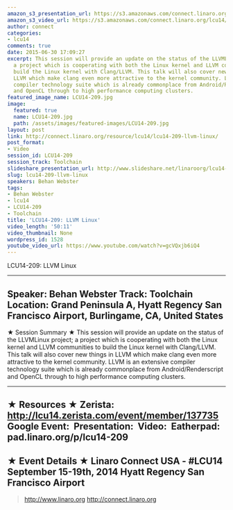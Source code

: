 ```yaml
---
amazon_s3_presentation_url: https://s3.amazonaws.com/connect.linaro.org/hkg15/Videos/09-16-Tuesday/LCU14-209.pdf
amazon_s3_video_url: https://s3.amazonaws.com/connect.linaro.org/lcu14/videos/09-16-Tuesday/LCU14-209-%2520LLVM%2520Linux.mp4
author: connect
categories:
- lcu14
comments: true
date: 2015-06-30 17:09:27
excerpt: This session will provide an update on the status of the LLVMLinux project;
  a project which is cooperating with both the Linux kernel and LLVM communities to
  build the Linux kernel with Clang/LLVM. This talk will also cover new things in
  LLVM which make clang even more attractive to the kernel community. LLVM is an extensive
  compiler technology suite which is already commonplace from Android/Renderscript
  and OpenCL through to high performance computing clusters.
featured_image_name: LCU14-209.jpg
image:
  featured: true
  name: LCU14-209.jpg
  path: /assets/images/featured-images/LCU14-209.jpg
layout: post
link: http://connect.linaro.org/resource/lcu14/lcu14-209-llvm-linux/
post_format:
- Video
session_id: LCU14-209
session_track: Toolchain
slideshare_presentation_url: http://www.slideshare.net/linaroorg/lcu14-209-llvm-linux-39165110
slug: lcu14-209-llvm-linux
speakers: Behan Webster
tags:
- Behan Webster
- lcu14
- LCU14-209
- Toolchain
title: 'LCU14-209: LLVM Linux'
video_length: '50:11'
video_thumbnail: None
wordpress_id: 1528
youtube_video_url: https://www.youtube.com/watch?v=gcVQxjb6iQ4
---
```


LCU14-209: LLVM Linux

---------------------------------------------------

Speaker: Behan Webster
Track: Toolchain
Location: Grand Peninsula A, Hyatt Regency San Francisco Airport, Burlingame, CA, United States
---------------------------------------------------

★ Session Summary ★
This session will provide an update on the status of the LLVMLinux project; a project which is cooperating with both the Linux kernel and LLVM communities to build the Linux kernel with Clang/LLVM. This talk will also cover new things in LLVM which make clang even more attractive to the kernel community. LLVM is an extensive compiler technology suite which is already commonplace from Android/Renderscript and OpenCL through to high performance computing clusters.

---------------------------------------------------

★ Resources ★
Zerista: http://lcu14.zerista.com/event/member/137735
Google Event: 
Presentation: 
Video: 
Eatherpad: pad.linaro.org/p/lcu14-209
---------------------------------------------------

★ Event Details ★
Linaro Connect USA - #LCU14
September 15-19th, 2014
Hyatt Regency San Francisco Airport
---------------------------------------------------

> http://www.linaro.org
> http://connect.linaro.org
